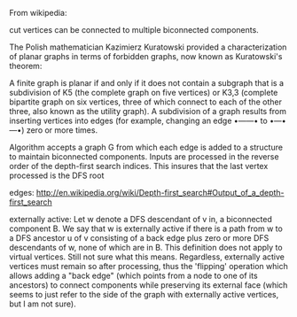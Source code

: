 From wikipedia:

cut vertices can be connected to multiple biconnected components.

The Polish mathematician Kazimierz Kuratowski provided a characterization of planar graphs in terms of forbidden graphs, now known as Kuratowski's theorem:

A finite graph is planar if and only if it does not contain a subgraph that is a subdivision of K5 (the complete graph on five vertices) or K3,3 (complete bipartite graph on six vertices, three of which connect to each of the other three, also known as the utility graph).
A subdivision of a graph results from inserting vertices into edges (for example, changing an edge •——• to •—•—•) zero or more times.



Algorithm accepts a graph G from which each edge is added to a structure to maintain biconnected components. Inputs are processed
in the reverse order of the depth-first search indices. This insures that the last vertex processed is the DFS root

edges: http://en.wikipedia.org/wiki/Depth-first_search#Output_of_a_depth-first_search

externally active: Let w denote a DFS descendant of v in, a biconnected component B. We say that w is externally active if there is a path from w to a DFS ancestor u of v consisting of a back edge plus zero or more DFS descendants of w, none of which are in B. This definition does not apply to virtual vertices. Still not sure what this means. Regardless, externally active vertices must remain so after processing, thus the 'flipping' operation which allows adding a "back edge" (which points from a node to one of its ancestors) to connect components while preserving its external face (which seems to just refer to the side of the graph with externally active vertices, but I am not sure).
